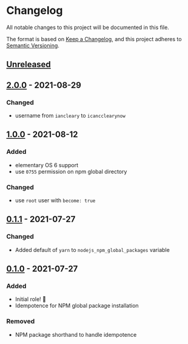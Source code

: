 # Changelog

All notable changes to this project will be documented in this file.

The format is based on [Keep a Changelog](https://keepachangelog.com/en/1.0.0/),
and this project adheres to [Semantic Versioning](https://semver.org/spec/v2.0.0.html).

## [Unreleased]

## [2.0.0] - 2021-08-29

### Changed

- username from `iancleary` to `icancclearynow`

## [1.0.0] - 2021-08-12

### Added

- elementary OS 6 support
- use `0755` permission on npm global directory

### Changed

- use `root` user with `become: true`

## [0.1.1] - 2021-07-27

### Changed

- Added default of `yarn` to `nodejs_npm_global_packages` variable

## [0.1.0] - 2021-07-27

### Added

- Initial role! 🚀
- Idempotence for NPM global package installation

### Removed

- NPM package shorthand to handle idempotence

[Unreleased]: https://github.com/iancleary/ansible-role-nodejs/compare/v2.0.0...HEAD
[2.0.0]: https://github.com/iancleary/ansible-role-nodejs/releases/tag/v2.0.0
[1.0.0]: https://github.com/iancleary/ansible-role-nodejs/releases/tag/v1.0.0
[0.1.1]: https://github.com/iancleary/ansible-role-nodejs/releases/tag/v0.1.1
[0.1.0]: https://github.com/iancleary/ansible-role-nodejs/releases/tag/v0.1.0
